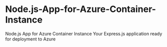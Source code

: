 # Node.js-App-for-Azure-Container-Instance
Node.js App for Azure Container Instance Your Express.js application ready for deployment to Azure

